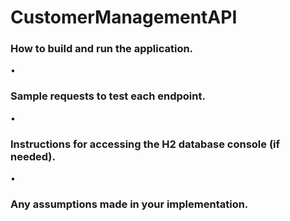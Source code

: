 # CustomerManagementAPI
### How to build and run the application.
•
### Sample requests to test each endpoint.
•
### Instructions for accessing the H2 database console (if needed).
•
### Any assumptions made in your implementation.
